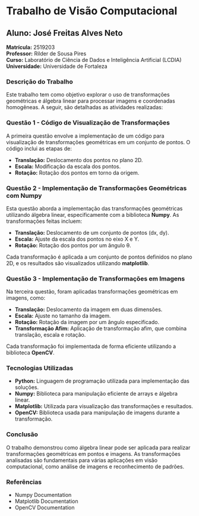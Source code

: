 # Trabalho de Visão Computacional

## Aluno: José Freitas Alves Neto  
**Matrícula:** 2519203  
**Professor:** Rilder de Sousa Pires  
**Curso:** Laboratório de Ciência de Dados e Inteligência Artificial (LCDIA)  
**Universidade:** Universidade de Fortaleza

### Descrição do Trabalho

Este trabalho tem como objetivo explorar o uso de transformações geométricas e álgebra linear para processar imagens e coordenadas homogêneas. A seguir, são detalhadas as atividades realizadas:

### Questão 1 - Código de Visualização de Transformações

A primeira questão envolve a implementação de um código para visualização de transformações geométricas em um conjunto de pontos. O código inclui as etapas de:

- **Translação:** Deslocamento dos pontos no plano 2D.
- **Escala:** Modificação da escala dos pontos.
- **Rotação:** Rotação dos pontos em torno da origem.

### Questão 2 - Implementação de Transformações Geométricas com Numpy

Esta questão aborda a implementação das transformações geométricas utilizando álgebra linear, especificamente com a biblioteca **Numpy**. As transformações feitas incluem:

- **Translação:** Deslocamento de um conjunto de pontos (dx, dy).
- **Escala:** Ajuste da escala dos pontos no eixo X e Y.
- **Rotação:** Rotação dos pontos por um ângulo θ.

Cada transformação é aplicada a um conjunto de pontos definidos no plano 2D, e os resultados são visualizados utilizando **matplotlib**.

### Questão 3 - Implementação de Transformações em Imagens

Na terceira questão, foram aplicadas transformações geométricas em imagens, como:

- **Translação:** Deslocamento da imagem em duas dimensões.
- **Escala:** Ajuste no tamanho da imagem.
- **Rotação:** Rotação da imagem por um ângulo especificado.
- **Transformação Afim:** Aplicação de transformação afim, que combina translação, escala e rotação.

Cada transformação foi implementada de forma eficiente utilizando a biblioteca **OpenCV**.

### Tecnologias Utilizadas

- **Python:** Linguagem de programação utilizada para implementação das soluções.
- **Numpy:** Biblioteca para manipulação eficiente de arrays e álgebra linear.
- **Matplotlib:** Utilizada para visualização das transformações e resultados.
- **OpenCV:** Biblioteca usada para manipulação de imagens durante a transformação.

### Conclusão

O trabalho demonstrou como álgebra linear pode ser aplicada para realizar transformações geométricas em pontos e imagens. As transformações analisadas são fundamentais para várias aplicações em visão computacional, como análise de imagens e reconhecimento de padrões.

### Referências

- Numpy Documentation
- Matplotlib Documentation
- OpenCV Documentation
